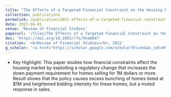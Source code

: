 ```yaml
---
title: "The Effects of a Targeted Financial Constraint on the Housing Market"
collection: publications
permalink: /publication/2021-effects-of-a-targeted-financial-constraint-on-the-housing-market
date: 2021-04-01
venue: 'Review of Financial Studies'
paperurl: '/files/The Effects of a Targeted Financial Constraint on the Housing Market.pdf'
doi: 'https://doi.org/10.1093/rfs/hhab047'
citation: '<b>Review of Financial Studies</b>, 2021'
g_scholar: '<a href="https://scholar.google.com/scholar?hl=en&as_sdt=0%2C5&q=%22The+Effects+of+a+Targeted+Financial+Constraint+on+the+Housing+Market%22&btnG=#d=gs_cit&u=%2Fscholar%3Fq%3Dinfo%3AdXYmpzMLY_IJ%3Ascholar.google.com%2F%26output%3Dcite%26scirp%3D0%26hl%3Den">Citation</a>'
---
```

* Key Highlight: This paper studies how financial constraints affect the housing market by exploiting a regulatory change that increases the down payment requirement for homes selling for 1M dollars or more. Result shows that the policy causes excess bunching of homes listed at \$1M and heightened bidding intensity for these homes, but a muted response in sales.
